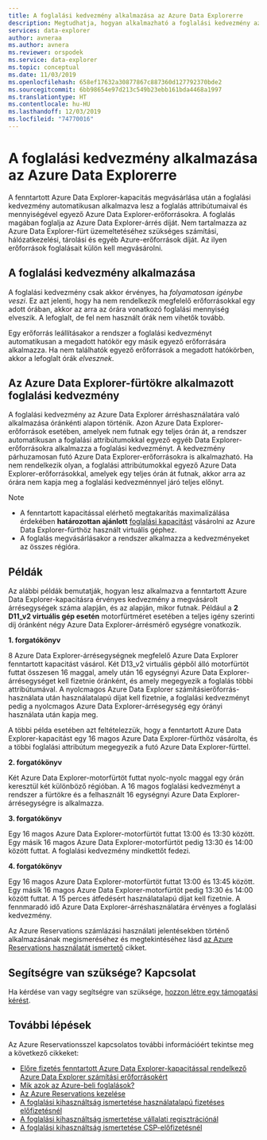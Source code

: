 ```yaml
---
title: A foglalási kedvezmény alkalmazása az Azure Data Explorerre
description: Megtudhatja, hogyan alkalmazható a foglalási kedvezmény az Azure Data Explorer árrésmérőjére.
services: data-explorer
author: avneraa
ms.author: avnera
ms.reviewer: orspodek
ms.service: data-explorer
ms.topic: conceptual
ms.date: 11/03/2019
ms.openlocfilehash: 658ef17632a30877867c887360d127792370bde2
ms.sourcegitcommit: 6bb98654e97d213c549b23ebb161bda4468a1997
ms.translationtype: HT
ms.contentlocale: hu-HU
ms.lasthandoff: 12/03/2019
ms.locfileid: "74770016"
---
```

# <a name="understand-how-the-reservation-discount-is-applied-to-azure-data-explorer"></a>A foglalási kedvezmény alkalmazása az Azure Data Explorerre

A fenntartott Azure Data Explorer-kapacitás megvásárlása után a foglalási kedvezmény automatikusan alkalmazva lesz a foglalás attribútumaival és mennyiségével egyező Azure Data Explorer-erőforrásokra. A foglalás magában foglalja az Azure Data Explorer-árrés díját. Nem tartalmazza az Azure Data Explorer-fürt üzemeltetéséhez szükséges számítási, hálózatkezelési, tárolási és egyéb Azure-erőforrások díját. Az ilyen erőforrások foglalásait külön kell megvásárolni.

## <a name="how-reservation-discount-is-applied"></a>A foglalási kedvezmény alkalmazása

A foglalási kedvezmény csak akkor érvényes, ha *folyamatosan igénybe veszi*. Ez azt jelenti, hogy ha nem rendelkezik megfelelő erőforrásokkal egy adott órában, akkor az arra az órára vonatkozó foglalási mennyiség elveszik. A lefoglalt, de fel nem használt órák nem vihetők tovább.

Egy erőforrás leállításakor a rendszer a foglalási kedvezményt automatikusan a megadott hatókör egy másik egyező erőforrására alkalmazza. Ha nem találhatók egyező erőforrások a megadott hatókörben, akkor a lefoglalt órák *elvesznek*.

## <a name="reservation-discount-applied-to-azure-data-explorer-clusters"></a>Az Azure Data Explorer-fürtökre alkalmazott foglalási kedvezmény

A foglalási kedvezmény az Azure Data Explorer árréshasználatára való alkalmazása óránkénti alapon történik. Azon Azure Data Explorer-erőforrások esetében, amelyek nem futnak egy teljes órán át, a rendszer automatikusan a foglalási attribútumokkal egyező egyéb Data Explorer-erőforrásokra alkalmazza a foglalási kedvezményt. A kedvezmény párhuzamosan futó Azure Data Explorer-erőforrásokra is alkalmazható. Ha nem rendelkezik olyan, a foglalási attribútumokkal egyező Azure Data Explorer-erőforrásokkal, amelyek egy teljes órán át futnak, akkor arra az órára nem kapja meg a foglalási kedvezménnyel járó teljes előnyt.

> [!NOTE]
> * A fenntartott kapacitással elérhető megtakarítás maximalizálása érdekében **határozottan ajánlott** [foglalási kapacitást](../virtual-machines/windows/prepay-reserved-vm-instances.md) vásárolni az Azure Data Explorer-fürthöz használt virtuális géphez.
> * A foglalás megvásárlásakor a rendszer alkalmazza a kedvezményeket az összes régióra.

## <a name="examples"></a>Példák

Az alábbi példák bemutatják, hogyan lesz alkalmazva a fenntartott Azure Data Explorer-kapacitásra érvényes kedvezmény a megvásárolt árrésegységek száma alapján, és az alapján, mikor futnak.
Például a **2 D11_v2 virtuális gép esetén** motorfürtméret esetében a teljes igény szerinti díj óránként négy Azure Data Explorer-árrésmérő egységre vonatkozik. 

**1. forgatókönyv** 

8 Azure Data Explorer-árrésegységnek megfelelő Azure Data Explorer fenntartott kapacitást vásárol. Két D13_v2 virtuális gépből álló motorfürtöt futtat összesen 16 maggal, amely után 16 egységnyi Azure Data Explorer-árrésegységet kell fizetnie óránként, és amely megegyezik a foglalás többi attribútumával. A nyolcmagos Azure Data Explorer számításierőforrás-használata után használatalapú díjat kell fizetnie, a foglalási kedvezményt pedig a nyolcmagos Azure Data Explorer-árrésegység egy órányi használata után kapja meg.

A többi példa esetében azt feltételezzük, hogy a fenntartott Azure Data Explorer-kapacitást egy 16 magos Azure Data Explorer-fürthöz vásárolta, és a többi foglalási attribútum megegyezik a futó Azure Data Explorer-fürttel.

**2. forgatókönyv** 

Két Azure Data Explorer-motorfürtöt futtat nyolc-nyolc maggal egy órán keresztül két különböző régióban. A 16 magos foglalási kedvezményt a rendszer a fürtökre és a felhasznált 16 egységnyi Azure Data Explorer-árrésegységre is alkalmazza.

**3. forgatókönyv** 

Egy 16 magos Azure Data Explorer-motorfürtöt futtat 13:00 és 13:30 között. Egy másik 16 magos Azure Data Explorer-motorfürtöt pedig 13:30 és 14:00 között futtat. A foglalási kedvezmény mindkettőt fedezi.

**4. forgatókönyv** 

Egy 16 magos Azure Data Explorer-motorfürtöt futtat 13:00 és 13:45 között. Egy másik 16 magos Azure Data Explorer-motorfürtöt pedig 13:30 és 14:00 között futtat. A 15 perces átfedésért használatalapú díjat kell fizetnie. A fennmaradó idő Azure Data Explorer-árréshasználatára érvényes a foglalási kedvezmény.

Az Azure Reservations számlázási használati jelentésekben történő alkalmazásának megismeréséhez és megtekintéséhez lásd [az Azure Reservations használatát ismertető](billing-understand-reserved-instance-usage-ea.md) cikket.

## <a name="need-help-contact-us"></a>Segítségre van szüksége? Kapcsolat

Ha kérdése van vagy segítségre van szüksége, [hozzon létre egy támogatási kérést](https://go.microsoft.com/fwlink/?linkid=2083458).

## <a name="next-steps"></a>További lépések

Az Azure Reservationsszel kapcsolatos további információért tekintse meg a következő cikkeket:

* [Előre fizetés fenntartott Azure Data Explorer-kapacitással rendelkező Azure Data Explorer számítási erőforrásokért](../data-explorer/pricing-reserved-capacity.md)  
* [Mik azok az Azure-beli foglalások?](billing-save-compute-costs-reservations.md)  
* [Az Azure Reservations kezelése](billing-manage-reserved-vm-instance.md)  
* [A foglalási kihasználtság ismertetése használatalapú fizetéses előfizetésnél](billing-understand-reserved-instance-usage.md)
* [A foglalási kihasználtság ismertetése vállalati regisztrációnál](billing-understand-reserved-instance-usage-ea.md)
* [A foglalási kihasználtság ismertetése CSP-előfizetésnél](https://docs.microsoft.com/partner-center/azure-reservations)

